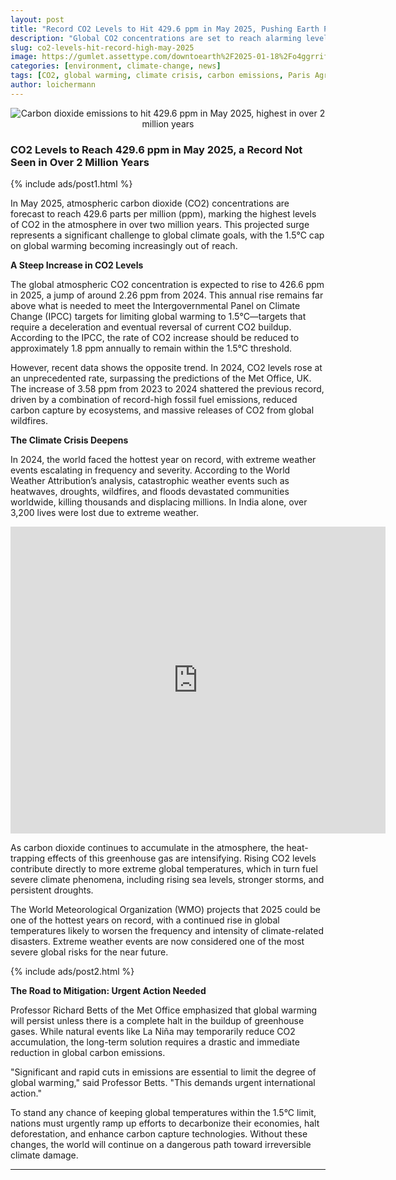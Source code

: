 ```yaml
---
layout: post
title: "Record CO2 Levels to Hit 429.6 ppm in May 2025, Pushing Earth Past 2 Million Years of Climate History"
description: "Global CO2 concentrations are set to reach alarming levels, threatening efforts to limit global warming to 1.5°C. Urgent action is needed to prevent irreversible climate damage."
slug: co2-levels-hit-record-high-may-2025
image: https://gumlet.assettype.com/downtoearth%2F2025-01-18%2Fo4ggrrif%2FMauna-Loa.jpg?w=1024&auto=format%2Ccompress&fit=max
categories: [environment, climate-change, news]
tags: [CO2, global warming, climate crisis, carbon emissions, Paris Agreement]
author: loichermann
---
```


<div style="text-align: center;">
  <img src="https://gumlet.assettype.com/downtoearth%2F2025-01-18%2Fo4ggrrif%2FMauna-Loa.jpg?w=1024&auto=format%2Ccompress&fit=max" alt="Carbon dioxide emissions to hit 429.6 ppm in May 2025, highest in over 2 million years">
</div>

### CO2 Levels to Reach 429.6 ppm in May 2025, a Record Not Seen in Over 2 Million Years

{% include ads/post1.html %}

In May 2025, atmospheric carbon dioxide (CO2) concentrations are forecast to reach 429.6 parts per million (ppm), marking the highest levels of CO2 in the atmosphere in over two million years. This projected surge represents a significant challenge to global climate goals, with the 1.5°C cap on global warming becoming increasingly out of reach.

**A Steep Increase in CO2 Levels**

The global atmospheric CO2 concentration is expected to rise to 426.6 ppm in 2025, a jump of around 2.26 ppm from 2024. This annual rise remains far above what is needed to meet the Intergovernmental Panel on Climate Change (IPCC) targets for limiting global warming to 1.5°C—targets that require a deceleration and eventual reversal of current CO2 buildup. According to the IPCC, the rate of CO2 increase should be reduced to approximately 1.8 ppm annually to remain within the 1.5°C threshold.

However, recent data shows the opposite trend. In 2024, CO2 levels rose at an unprecedented rate, surpassing the predictions of the Met Office, UK. The increase of 3.58 ppm from 2023 to 2024 shattered the previous record, driven by a combination of record-high fossil fuel emissions, reduced carbon capture by ecosystems, and massive releases of CO2 from global wildfires.

**The Climate Crisis Deepens**

In 2024, the world faced the hottest year on record, with extreme weather events escalating in frequency and severity. According to the World Weather Attribution’s analysis, catastrophic weather events such as heatwaves, droughts, wildfires, and floods devastated communities worldwide, killing thousands and displacing millions. In India alone, over 3,200 lives were lost due to extreme weather.

<iframe title="In May 2025, the atmospheric carbon dioxide levels is forecast to be 429.6 ppm. This will be the highest atmospheric CO₂ concentration for over 2 million years" aria-label="Interactive line chart" id="datawrapper-chart-vLudC" src="https://datawrapper.dwcdn.net/vLudC/2/" scrolling="no" frameborder="0" style="border: none;" width="600" height="491" data-external="1"></iframe>

As carbon dioxide continues to accumulate in the atmosphere, the heat-trapping effects of this greenhouse gas are intensifying. Rising CO2 levels contribute directly to more extreme global temperatures, which in turn fuel severe climate phenomena, including rising sea levels, stronger storms, and persistent droughts.

The World Meteorological Organization (WMO) projects that 2025 could be one of the hottest years on record, with a continued rise in global temperatures likely to worsen the frequency and intensity of climate-related disasters. Extreme weather events are now considered one of the most severe global risks for the near future.

{% include ads/post2.html %}

**The Road to Mitigation: Urgent Action Needed**

Professor Richard Betts of the Met Office emphasized that global warming will persist unless there is a complete halt in the buildup of greenhouse gases. While natural events like La Niña may temporarily reduce CO2 accumulation, the long-term solution requires a drastic and immediate reduction in global carbon emissions.

"Significant and rapid cuts in emissions are essential to limit the degree of global warming," said Professor Betts. "This demands urgent international action."

To stand any chance of keeping global temperatures within the 1.5°C limit, nations must urgently ramp up efforts to decarbonize their economies, halt deforestation, and enhance carbon capture technologies. Without these changes, the world will continue on a dangerous path toward irreversible climate damage.

---

